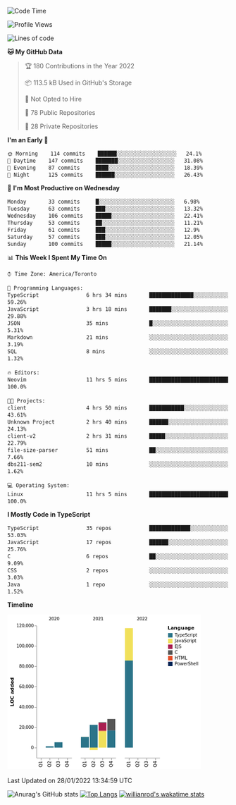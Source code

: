 <!--START_SECTION:waka-->
![Code Time](http://img.shields.io/badge/Code%20Time-130%20hrs%2011%20mins-blue)

![Profile Views](http://img.shields.io/badge/Profile%20Views-12-blue)

![Lines of code](https://img.shields.io/badge/From%20Hello%20World%20I%27ve%20Written-208%20Thousand%20lines%20of%20code-blue)

**🐱 My GitHub Data** 

> 🏆 180 Contributions in the Year 2022
 > 
> 📦 113.5 kB Used in GitHub's Storage 
 > 
> 🚫 Not Opted to Hire
 > 
> 📜 78 Public Repositories 
 > 
> 🔑 28 Private Repositories  
 > 
**I'm an Early 🐤** 

```text
🌞 Morning    114 commits    ██████░░░░░░░░░░░░░░░░░░░   24.1% 
🌆 Daytime    147 commits    ███████░░░░░░░░░░░░░░░░░░   31.08% 
🌃 Evening    87 commits     ████░░░░░░░░░░░░░░░░░░░░░   18.39% 
🌙 Night      125 commits    ██████░░░░░░░░░░░░░░░░░░░   26.43%

```
📅 **I'm Most Productive on Wednesday** 

```text
Monday       33 commits     █░░░░░░░░░░░░░░░░░░░░░░░░   6.98% 
Tuesday      63 commits     ███░░░░░░░░░░░░░░░░░░░░░░   13.32% 
Wednesday    106 commits    █████░░░░░░░░░░░░░░░░░░░░   22.41% 
Thursday     53 commits     ██░░░░░░░░░░░░░░░░░░░░░░░   11.21% 
Friday       61 commits     ███░░░░░░░░░░░░░░░░░░░░░░   12.9% 
Saturday     57 commits     ███░░░░░░░░░░░░░░░░░░░░░░   12.05% 
Sunday       100 commits    █████░░░░░░░░░░░░░░░░░░░░   21.14%

```


📊 **This Week I Spent My Time On** 

```text
⌚︎ Time Zone: America/Toronto

💬 Programming Languages: 
TypeScript               6 hrs 34 mins       ██████████████░░░░░░░░░░░   59.26% 
JavaScript               3 hrs 18 mins       ███████░░░░░░░░░░░░░░░░░░   29.88% 
JSON                     35 mins             █░░░░░░░░░░░░░░░░░░░░░░░░   5.31% 
Markdown                 21 mins             ░░░░░░░░░░░░░░░░░░░░░░░░░   3.19% 
SQL                      8 mins              ░░░░░░░░░░░░░░░░░░░░░░░░░   1.32%

🔥 Editors: 
Neovim                   11 hrs 5 mins       █████████████████████████   100.0%

🐱‍💻 Projects: 
client                   4 hrs 50 mins       ███████████░░░░░░░░░░░░░░   43.61% 
Unknown Project          2 hrs 40 mins       ██████░░░░░░░░░░░░░░░░░░░   24.13% 
client-v2                2 hrs 31 mins       █████░░░░░░░░░░░░░░░░░░░░   22.79% 
file-size-parser         51 mins             ██░░░░░░░░░░░░░░░░░░░░░░░   7.66% 
dbs211-sem2              10 mins             ░░░░░░░░░░░░░░░░░░░░░░░░░   1.62%

💻 Operating System: 
Linux                    11 hrs 5 mins       █████████████████████████   100.0%

```

**I Mostly Code in TypeScript** 

```text
TypeScript               35 repos            █████████████░░░░░░░░░░░░   53.03% 
JavaScript               17 repos            ██████░░░░░░░░░░░░░░░░░░░   25.76% 
C                        6 repos             ██░░░░░░░░░░░░░░░░░░░░░░░   9.09% 
CSS                      2 repos             ░░░░░░░░░░░░░░░░░░░░░░░░░   3.03% 
Java                     1 repo              ░░░░░░░░░░░░░░░░░░░░░░░░░   1.52%

```


**Timeline**

![Chart not found](https://raw.githubusercontent.com/wise-introvert/wise-introvert/master/charts/bar_graph.png) 


 Last Updated on 28/01/2022 13:34:59 UTC
<!--END_SECTION:waka-->

![Anurag's GitHub stats](https://github-readme-stats.vercel.app/api?username=wise-introvert&count_private=true&show_icons=true)
[![Top Langs](https://github-readme-stats.vercel.app/api/top-langs/?username=wise-introvert&langs_count=10)](https://github.com/anuraghazra/github-readme-stats)
[![willianrod's wakatime stats](https://github-readme-stats.vercel.app/api/wakatime?username=wiseintrovert)](https://github.com/anuraghazra/github-readme-stats)
